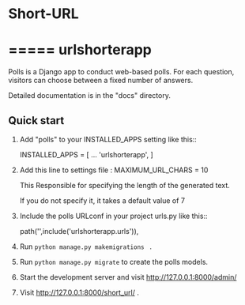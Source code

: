 # Short-URL

=====
urlshorterapp
=====

Polls is a Django app to conduct web-based polls. For each question,
visitors can choose between a fixed number of answers.

Detailed documentation is in the "docs" directory.

Quick start
-----------

1. Add "polls" to your INSTALLED_APPS setting like this::

    INSTALLED_APPS = [
        ...
        'urlshorterapp',
    ]
2. Add   this line to settings file  :     MAXIMUM_URL_CHARS = 10 

	 This Responsible for specifying the length of the generated text.

	 If you do not specify it, it takes a default value of 7   

3. Include the polls URLconf in your project urls.py like this::

    path('',include('urlshorterapp.urls')),

3. Run ``python manage.py makemigrations `` .

3. Run ``python manage.py migrate`` to create the polls models.

4. Start the development server and visit http://127.0.0.1:8000/admin/
   
5. Visit http://127.0.0.1:8000/short_url/  .
